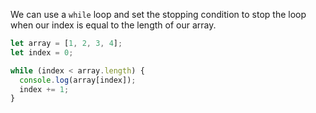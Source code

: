 We can use a `while` loop and set the stopping condition to stop the loop when our index is equal to the length of our array.

```js
let array = [1, 2, 3, 4];
let index = 0;

while (index < array.length) {
  console.log(array[index]);
  index += 1;
}
```
